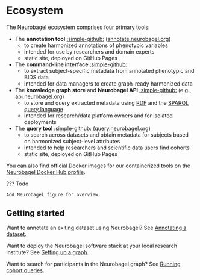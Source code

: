 # Ecosystem

The Neurobagel ecosystem comprises four primary tools:

- The **annotation tool** [:simple-github:](https://github.com/neurobagel/annotation_tool) ([annotate.neurobagel.org](https://annotate.neurobagel.org))
    - to create harmonized annotations of phenotypic variables
    - intended for use by researchers and domain experts
    - static site, deployed on GitHub Pages
- The **command-line interface** [:simple-github:](https://github.com/neurobagel/bagel-cli)
    - to extract subject-specific metadata from annotated phenotypic and BIDS data
    - intended for data managers to create graph-ready harmonized data
- The **knowledge graph store** and **Neurobagel API** [:simple-github:](https://github.com/neurobagel/api) (e.g., [api.neurobagel.org](https://api.neurobagel.org))
    - to store and query extracted metadata using [RDF](https://www.w3.org/RDF/) and the [SPARQL query language](https://www.w3.org/TR/rdf-sparql-query/)
    - intended for research/data platform owners and for isolated deployments
- The **query tool** [:simple-github:](https://github.com/neurobagel/query-tool) ([query.neurobagel.org](https://query.neurobagel.org))
    - to search across datasets and obtain metadata for subjects based on harmonized subject-level attributes
    - intended to help researchers and scientific data users find cohorts
    - static site, deployed on GitHub Pages

You can also find official Docker images for our containerized tools on the [Neurobagel Docker Hub profile](https://hub.docker.com/u/neurobagel).

??? Todo

    Add Neurobagel figure for overview.

## Getting started

Want to annotate an exiting dataset using Neurobagel? See [Annotating a dataset](annotation_tool.md).

Want to deploy the Neurobagel software stack at your local research institute? See [Setting up a graph](infrastructure.md).

Want to search for participants in the Neurobagel graph? See [Running cohort queries](query_tool.md).
